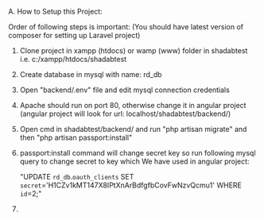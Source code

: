 A. How to Setup this Project:

Order of following steps is important: (You should have latest version of composer for setting up Laravel project)

1. Clone project in xampp (htdocs) or wamp (www) folder in shadabtest i.e. c:/xampp/htdocs/shadabtest
2. Create database in mysql with name: rd_db
3. Open "backend/.env" file and edit mysql connection credentials
4. Apache should run on port 80, otherwise change it in angular project (angular project will look for url: localhost/shadabtest/backend/)
5. Open cmd in shadabtest/backend/ and run "php artisan migrate" and then "php artisan passport:install"
6. passport:install command will change secret key so run following mysql query to change secret to key which We have used in angular project:
   
   "UPDATE `rd_db`.`oauth_clients` SET `secret`='H1CZv1kMT147X8IPtXnArBdfgfbCovFwNzvQcmu1' WHERE  `id`=2;"
   
7. 